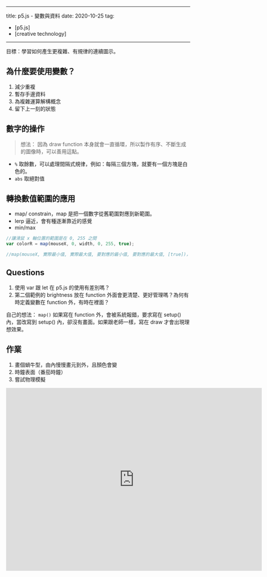 
---
title: p5.js - 變數與資料
date: 2020-10-25
tag:
- [p5.js]
- [creative technology]
---

目標：學習如何產生更複雜、有規律的連續圖示。


## 為什麼要使用變數？

1. 減少重複
2. 暫存手邊資料
3. 為複雜運算解構概念
4. 留下上一刻的狀態

## 數字的操作

> 想法：
> 因為 draw function 本身就會一直循環，所以製作有序、不斷生成的圖像時，可以善用這點。

- `%` 取餘數，可以處理間隔式規律，例如：每隔三個方塊，就要有一個方塊是白色的。
- `abs` 取絕對值

## 轉換數值範圍的應用

- map/ constrain，map 是把一個數字從舊範圍對應到新範圍。
- lerp 逼近，會有種逐漸靠近的感覺
- min/max

```javascript
//讓滑鼠 x 軸位置的範圍是在 0, 255 之間
var colorR = map(mouseX, 0, width, 0, 255, true); 

//map(mouseX, 實際最小值, 實際最大值, 要對應的最小值, 要對應的最大值, [true])，true 讓最小值與最大值是乾淨的
```

## Questions

1. 使用 var 跟 let 在 p5.js 的使用有差別嗎？
3. 第二個範例的 brightness 放在 function 外面會更清楚、更好管理嗎？為何有時定義變數在 function 外，有時在裡面？

自己的想法：
`map()` 如果寫在 function 外，會被系統報錯，要求寫在 setup() 內，當改寫到 setup() 內，卻沒有畫面。如果跟老師一樣，寫在 draw 才會出現理想效果。


## 作業

1. 畫個蝸牛型，由內慢慢畫元到外，且顏色會變
2. 時鐘表面（番茄時鐘）
3. 嘗試物理模擬


<iframe src="https://editor.p5js.org/laiyenju/embed/bDppjKFI3" height="500" width="700" frameborder="0"></iframe>